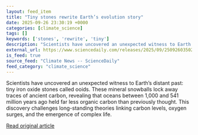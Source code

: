 ```yaml
---
layout: feed_item
title: "Tiny stones rewrite Earth’s evolution story"
date: 2025-09-26 23:30:19 +0000
categories: [climate_science]
tags: []
keywords: ['stones', 'rewrite', 'tiny']
description: "Scientists have uncovered an unexpected witness to Earth’s distant past: tiny iron oxide stones called ooids"
external_url: https://www.sciencedaily.com/releases/2025/09/250926035026.htm
is_feed: true
source_feed: "Climate News -- ScienceDaily"
feed_category: "climate_science"
---
```


Scientists have uncovered an unexpected witness to Earth’s distant past: tiny iron oxide stones called ooids. These mineral snowballs lock away traces of ancient carbon, revealing that oceans between 1,000 and 541 million years ago held far less organic carbon than previously thought. This discovery challenges long-standing theories linking carbon levels, oxygen surges, and the emergence of complex life.

[Read original article](https://www.sciencedaily.com/releases/2025/09/250926035026.htm)
